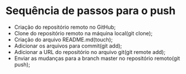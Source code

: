 # Sequência de passos para o push
* Criação do repositório remoto no GitHub;
* Clone do repositório remoto na máquina local(git clone);
* Criação do arquivo README.md(touch);
* Adicionar os arquivos para commit(git add);
* Adicionar a URL do repositório no arquivo git(git remote add);
* Enviar as mudanças para a branch master no repositório remoto(git push);
